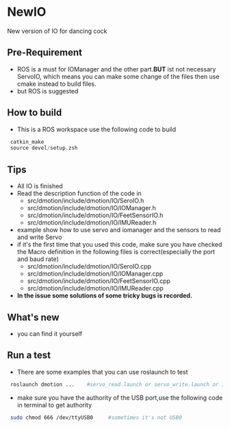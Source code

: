 # NewIO
New version of IO for dancing cock
## Pre-Requirement 
+ ROS is a must for IOManager and the other part.**BUT** ist not necessary ServoIO, which means you can make some change of the files then use cmake instead to build files.
+ but ROS is suggested 

## How to build 
+ This is a ROS workspace use the following code to build
 ``` cpp
  catkin_make
  source devel/setup.zsh
 ```
 
## Tips
+ All IO is finished 
+ Read the description function of the code in  
  + src/dmotion/include/dmotion/IO/SeroIO.h  
  + src/dmotion/include/dmotion/IO/IOManager.h
  + src/dmotion/include/dmotion/IO/FeetSensorIO.h
  + src/dmotion/include/dmotion/IO/IMUReader.h
+ example show how to use servo and iomanager and the sensors to read and write Servo 
+ if it's the first time that you used this code, make sure you have checked the Macro definition in the following files is correct(especially the port and baud rate)
  + src/dmotion/include/dmotion/IO/SeroIO.cpp
  + src/dmotion/include/dmotion/IO/IOManager.cpp
  + src/dmotion/include/dmotion/IO/FeetSensorIO.cpp
  + src/dmotion/include/dmotion/IO/IMUReader.cpp
+ **In the issue some solutions of some tricky bugs is recorded.**

## What's new
+ you can find it yourself

## Run a test 
+ There are some examples that you can use roslaunch to test
 ``` sh
  roslaunch dmotion ...    #servo_read.launch or servo_write.launch or IOManager_read_write.launch
 ```
+ make sure you have the authority of the USB port,use the following code in terminal to get authority
```sh
 sudo chmod 666 /dev/ttyUSB0     #sometimes it's not USB0
```
